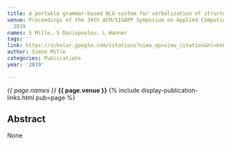 ```yaml
---
title: A portable grammar-based NLG system for verbalization of structured data
venue: Proceedings of the 34th ACM/SIGAPP Symposium on Applied Computing, 1054-1056,
  2019
names: S Mille, S Dasiopoulou, L Wanner
tags: ''
link: https://scholar.google.com/citations?view_op=view_citation&hl=en&user=hg8-G68AAAAJ&pagesize=100&sortby=pubdate&citation_for_view=hg8-G68AAAAJ:zYLM7Y9cAGgC
author: Simon Mille
categories: Publications
year: '2019'

---
```


*{{ page.names }}*
**{{ page.venue }}**
{% include display-publication-links.html pub=page %}
## Abstract

None